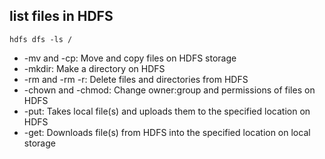 list files in HDFS
---
```shell
hdfs dfs -ls /
```

* -mv and -cp: Move and copy files on HDFS storage
* -mkdir: Make a directory on HDFS
* -rm and -rm -r: Delete files and directories from HDFS
* -chown and -chmod: Change owner:group and permissions of files on HDFS
* -put: Takes local file(s) and uploads them to the specified location on HDFS
* -get: Downloads file(s) from HDFS into the specified location on local storage
